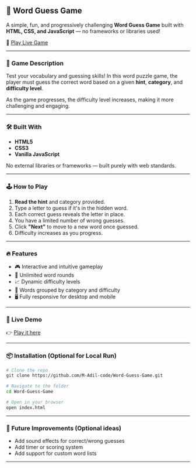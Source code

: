 

## 🧠 Word Guess Game

A simple, fun, and progressively challenging **Word Guess Game** built with **HTML, CSS, and JavaScript** — no frameworks or libraries used!

🔗 [Play Live Game](https://m-adil-code.github.io/Word-Guess-Game/)

---


### 🎯 Game Description

Test your vocabulary and guessing skills! In this word puzzle game, the player must guess the correct word based on a given **hint**, **category**, and **difficulty level**.

As the game progresses, the difficulty level increases, making it more challenging and engaging.

---

### 🛠️ Built With

* **HTML5**
* **CSS3**
* **Vanilla JavaScript**

No external libraries or frameworks — built purely with web standards.

---

### 🕹️ How to Play

1. **Read the hint** and category provided.
2. Type a letter to guess if it's in the hidden word.
3. Each correct guess reveals the letter in place.
4. You have a limited number of wrong guesses.
5. Click **"Next"** to move to a new word once guessed.
6. Difficulty increases as you progress.

---

### 🔥 Features

* 🎮 Interactive and intuitive gameplay
* 🔄 Unlimited word rounds
* 📈 Dynamic difficulty levels
* 📂 Words grouped by category and difficulty
* 🖥️ Fully responsive for desktop and mobile

---

### 🚀 Live Demo

👉 [Play it here](https://m-adil-code.github.io/Word-Guess-Game/)

---

### 📦 Installation (Optional for Local Run)

```bash
# Clone the repo
git clone https://github.com/M-Adil-code/Word-Guess-Game.git

# Navigate to the folder
cd Word-Guess-Game

# Open in your browser
open index.html
```

---

### 📌 Future Improvements (Optional ideas)

* Add sound effects for correct/wrong guesses
* Add timer or scoring system
* Add support for custom word lists

---

